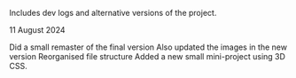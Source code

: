 Includes dev logs and alternative versions of the project.

11 August 2024

Did a small remaster of the final version
Also updated the images in the new version
Reorganised file structure
Added a new small mini-project using 3D CSS.

